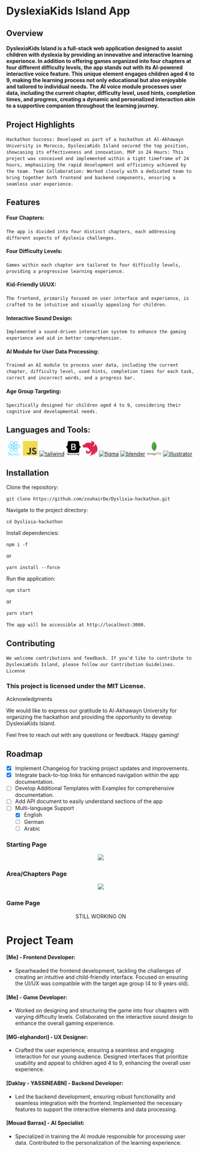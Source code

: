 # DyslexiaKids Island App

## Overview

#### DyslexiaKids Island is a full-stack web application designed to assist children with dyslexia by providing an innovative and interactive learning experience. In addition to offering games organized into four chapters at four different difficulty levels, the app stands out with its AI-powered interactive voice feature. This unique element engages children aged 4 to 9, making the learning process not only educational but also enjoyable and tailored to individual needs. The AI voice module processes user data, including the current chapter, difficulty level, used hints, completion times, and progress, creating a dynamic and personalized interaction akin to a supportive companion throughout the learning journey.

## Project Highlights

`Hackathon Success: Developed as part of a hackathon at Al-Akhawayn University in Morocco, DyslexiaKids Island secured the top position, showcasing its effectiveness and innovation.
 MVP in 24 Hours: This project was conceived and implemented within a tight timeframe of 24 hours, emphasizing the rapid development and efficiency achieved by the team.
 Team Collaboration: Worked closely with a dedicated team to bring together both frontend and backend components, ensuring a seamless user experience.`

## Features

#### Four Chapters:
`The app is divided into four distinct chapters, each addressing different aspects of dyslexia challenges.`
#### Four Difficulty Levels:
`Games within each chapter are tailored to four difficulty levels, providing a progressive learning experience.`
#### Kid-Friendly UI/UX:
`The frontend, primarily focused on user interface and experience, is crafted to be intuitive and visually appealing for children.`
#### Interactive Sound Design:
`Implemented a sound-driven interaction system to enhance the gaming experience and aid in better comprehension.`
#### AI Module for User Data Processing:
`Trained an AI module to process user data, including the current chapter, difficulty level, used hints, completion times for each task, correct and incorrect words, and a progress bar.`
#### Age Group Targeting:
`Specifically designed for children aged 4 to 9, considering their cognitive and developmental needs.`

<h2 align="left">Languages and Tools:</h2>
<p algn="center">
    <a href="https://reactjs.org/" target="_blank" rel="noreferrer"><img src="https://raw.githubusercontent.com/devicons/devicon/master/icons/react/react-original-wordmark.svg" alt="react" width="40" height="40"/></a>
    <a href="https://developer.mozilla.org/en-US/docs/Web/JavaScript" target="_blank" rel="noreferrer"><img src="https://raw.githubusercontent.com/devicons/devicon/master/icons/javascript/javascript-original.svg" alt="javascript" width="40" height="40"/></a>
    <a href="https://tailwindcss.com/" target="_blank" rel="noreferrer"><img src="https://www.vectorlogo.zone/logos/tailwindcss/tailwindcss-icon.svg" alt="tailwind" width="40" height="40"/></a>
    <a href="https://getbootstrap.com" target="_blank" rel="noreferrer"><img src="https://raw.githubusercontent.com/devicons/devicon/master/icons/bootstrap/bootstrap-plain-wordmark.svg" alt="bootstrap" width="40" height="40"/></a>
    <a href="https://nestjs.com/" target="_blank" rel="noreferrer"><img src="https://raw.githubusercontent.com/devicons/devicon/master/icons/nestjs/nestjs-plain.svg" alt="nestjs" width="40" height="40"/></a>
    <a href="https://www.figma.com/" target="_blank" rel="noreferrer"><img src="https://www.vectorlogo.zone/logos/figma/figma-icon.svg" alt="figma" width="40" height="40"/></a>
    <a href="https://www.blender.org/" target="_blank" rel="noreferrer"><img src="https://download.blender.org/branding/community/blender_community_badge_white.svg" alt="blender" width="40" height="40"/></a>
    <a href="https://www.mongodb.com/" target="_blank" rel="noreferrer"><img src="https://raw.githubusercontent.com/devicons/devicon/master/icons/mongodb/mongodb-original-wordmark.svg" alt="mongodb" width="40" height="40"/></a>
    <a href="https://www.adobe.com/in/products/illustrator.html" target="_blank" rel="noreferrer"><img src="https://www.vectorlogo.zone/logos/adobe_illustrator/adobe_illustrator-icon.svg" alt="illustrator" width="40" height="40"/></a>
</p>


## Installation

Clone the repository:

    git clone https://github.com/zouhairDe/Dyslixia-hackathon.git


Navigate to the project directory:

    cd Dyslixia-hackathon

Install dependencies:

    npm i -f

 or

    yarn install --force

Run the application:

    npm start

 or

    yarn start

`The app will be accessible at http://localhost:3000.`

## Contributing

`We welcome contributions and feedback. If you'd like to contribute to DyslexiaKids Island, please follow our Contribution Guidelines.
License`

### This project is licensed under the MIT License.

Acknowledgments

We would like to express our gratitude to Al-Akhawayn University for organizing the hackathon and providing the opportunity to develop DyslexiaKids Island.

Feel free to reach out with any questions or feedback. Happy gaming!

## Roadmap

- [x] Implement Changelog for tracking project updates and improvements.
- [x] Integrate back-to-top links for enhanced navigation within the app documentation.
- [ ] Develop Additional Templates with Examples for comprehensive documentation.
- [ ] Add API document to easily understand sections of the app
- [ ] Multi-language Support
    - [x] English
    - [ ] German
    - [ ] Arabic

### Starting Page

<div align="center">
    <img src="frontend/src/components/images/screenshot1.png">
</div>

### Area/Chapters Page

<div align="center">
    <img src="frontend/src/components/images/screenshot2.png">
</div>

### Game Page

<div align="center">
    <p align="center">STILL WORKING ON</p>
</div>

# Project Team

#### [Me] - Frontend Developer:

* Spearheaded the frontend development, tackling the challenges of creating an intuitive and child-friendly interface. Focused on ensuring the UI/UX was compatible with the target age group (4 to 9 years old).

#### [Me] - Game Developer:

* Worked on designing and structuring the game into four chapters with varying difficulty levels. Collaborated on the interactive sound design to enhance the overall gaming experience.

#### [MG-elghandori] - UX Designer:

* Crafted the user experience, ensuring a seamless and engaging interaction for our young audience. Designed interfaces that prioritize usability and appeal to children aged 4 to 9, enhancing the overall user experience.

#### [Daklay - YASSINEABN] - Backend Developer:

* Led the backend development, ensuring robust functionality and seamless integration with the frontend. Implemented the necessary features to support the interactive elements and data processing.

#### [Mouad Barras] - AI Specialist:

* Specialized in training the AI module responsible for processing user data. Contributed to the personalization of the learning experience.
